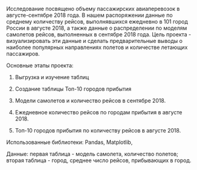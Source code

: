 Исследование посвящено объему пассажирских авиаперевозок в августе-сентябре 2018 года. В нашем распоряжении данные по среднему количеству рейсов, выполнявшихся ежедневно в 101 город России в августе 2018, а также данные о распределении по моделям самолетов рейсов, выполненных в сентябре 2018 года. Цель проекта - визуализировать эти данные и сделать предварительные выводы о наиболее популярных направлениях полетов и количестве летающих пассажиров.

Основные этапы проекта:

1. Выгрузка и изучение таблиц

2. Создание таблицы Топ-10 городов прибытия

3. Модели самолетов и количество рейсов в сентябре 2018.

4. Ежедневное количество рейсов по городам прибытия в августе 2018.

5. Топ-10 городов прибытия по количеству рейсов в августе 2018.

Использованные библиотеки: Pandas, Matplotlib, 

Данные: первая таблица  - модель самолета, количество полетов; вторая таблица - город, среднее число рейсов, прибывающих в город.
